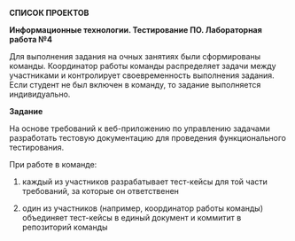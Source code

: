**СПИСОК ПРОЕКТОВ**

**Информационные технологии. Тестирование ПО. Лабораторная работа №4**

Для выполнения задания на очных занятиях были сформированы команды. Координатор работы команды распределяет задачи между участниками и контролирует своевременность выполнения задания.  
Если студент не был включен в команду, то задание выполняется индивидуально.

**Задание**

На основе требований к веб-приложению по управлению задачами разработать тестовую документацию для проведения функционального тестирования.

При работе в команде:

1. каждый из участников разрабатывает тест-кейсы для той части требований, за которые он ответственен

2. один из участников (например, координатор работы команды) объединяет тест-кейсы в единый документ и коммитит в репозиторий команды 
